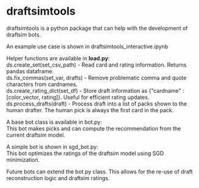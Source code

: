 # draftsimtools
draftsimtools is a python package that can help with the development of draftsim bots. 

An example use case is shown in draftsimtools_interactive.ipynb

Helper functions are available in <b>load.py</b>:  
  ds.create_set(set_csv_path) - Read card and rating information. Returns pandas dataframe.  
  ds.fix_commas(set_var, drafts) - Remove problematic comma and quote characters from cardnames.  
  ds.create_rating_dict(set_df) - Store draft information as {"cardname" : [color_vector, rating]}. Useful for efficient rating updates.  
  ds.process_drafts(draft) - Process draft into a list of packs shown to the human drafter. The human pick is always the first card in the pack.  

A base bot class is available in bot.py:  
This bot makes picks and can compute the recommendation from the current draftsim model.  

A simple bot is shown in sgd_bot.py:  
This bot optimizes the ratings of the draftsim model using SGD minimization.  

Future bots can extend the bot.py class. This allows for the re-use of draft reconstruction logic and draftsim ratings.  
